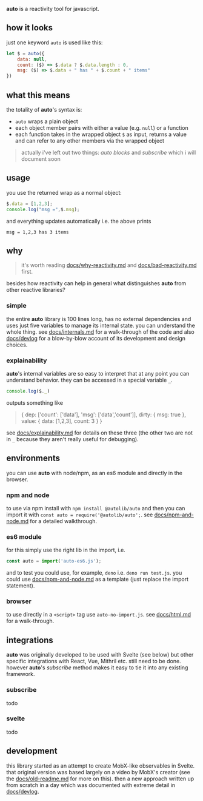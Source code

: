**auto** is a reactivity tool for javascript.

## how it looks

just one keyword `auto` is used like this:

```js
let $ = auto({
    data: null,
    count: ($) => $.data ? $.data.length : 0,
    msg: ($) => $.data + " has " + $.count + " items"
})
```

## what this means

the totality of **auto**'s syntax is:

 - `auto` wraps a plain object
 - each object member pairs with either a value (e.g. `null`) or a function
 - each function takes in the wrapped object `$` as input, returns a value and can refer to any other members via the wrapped object

> actually i've left out two things: _auto blocks_ and _subscribe_ which i will document soon

## usage

you use the returned wrap as a normal object:

```js
$.data = [1,2,3];
console.log("msg =",$.msg);
```

and everything updates automatically i.e. the above prints

```
msg = 1,2,3 has 3 items
```

## why

> it's worth reading [docs/why-reactivity.md](docs/why-reactivity.md)
> and [docs/bad-reactivity.md](docs/bad-reactivity.md) first.

besides how reactivity can help in general
what distinguishes **auto** from other reactive
libraries?

### simple

the entire **auto** library is 100 lines long,
has no external dependencies and uses just
five variables to manage its internal state.
you can understand the whole thing.
see [docs/internals.md](docs/internals.md)
for a walk-through of the code and also
[docs/devlog](docs/devlog) 
for a blow-by-blow account of its development
and design choices.

### explainability

**auto**'s internal variables are
so easy to interpret that at any point you
can understand behavior. they can be
accessed in a special variable `_`.

```js
console.log($._)
```

outputs something like

> {
>     dep: ['count': ['data'], 'msg': ['data','count']],
>     dirty: { msg: true },
>     value: { data: [1,2,3], count: 3 }
> }

see [docs/explainability.md](docs/explainability.md)
for details on these three (the other
two are not in `_` because they aren't really useful for debugging).

## environments

you can use **auto** with node/npm,
as an es6 module and directly in the browser.

### npm and node

to use via npm install with `npm install @autolib/auto`
and then you can import it with `const auto = require('@autolib/auto';`.
see [docs/npm-and-node.md](docs/npm-and-node.md) for
a detailed walkthrough.

### es6 module

for this simply use the right lib in the import, i.e.

```js
const auto = import('auto-es6.js');
```

and to test you could use, for example, `deno`
i.e. `deno run test.js`. you could use
[docs/npm-and-node.md](docs/npm-and-node.md)
as a template (just replace the import statement).

### browser

to use directly in a `<script>` tag use `auto-no-import.js`.
see [docs/html.md](docs/html.md) for a walk-through.

## integrations

**auto** was originally developed to be used with Svelte (see below)
but other specific integrations with React, Vue, Mithril etc.
still need to be done. however **auto**'s _subscribe_ method makes it easy
to tie it into any existing framework.

### subscribe

todo

### svelte

todo

## development

this library started as an attempt to create MobX-like observables
in Svelte. that original version was based largely on a video by MobX's creator
(see the [docs/old-readme.md](docs/old-readme.md) for more on this).
then a new approach written up from scratch in a day which
was documented with extreme detail in [docs/devlog](docs/devlog).